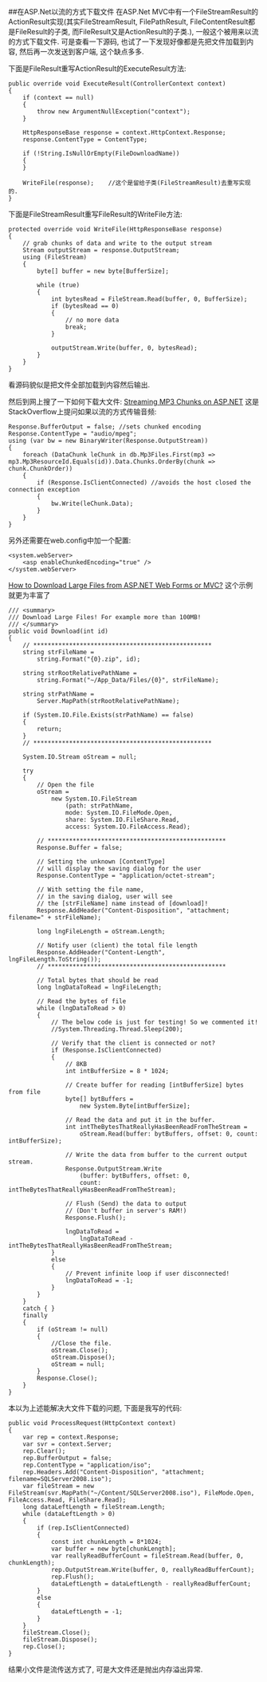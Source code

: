 ﻿##在ASP.Net以流的方式下载文件
在ASP.Net MVC中有一个FileStreamResult的ActionResult实现(其实FileStreamResult, FilePathResult, FileContentResult都是FileResult的子类, 而FileResult又是ActionResult的子类.), 一般这个被用来以流的方式下载文件. 可是查看一下源码, 也试了一下发现好像都是先把文件加载到内容, 然后再一次发送到客户端, 这个缺点多多.

下面是FileResult重写ActionResult的ExecuteResult方法:

	public override void ExecuteResult(ControllerContext context)
	{
	    if (context == null)
	    {
	        throw new ArgumentNullException("context");
	    }
	
	    HttpResponseBase response = context.HttpContext.Response;
	    response.ContentType = ContentType;
	
	    if (!String.IsNullOrEmpty(FileDownloadName))
	    {
	    }
	
	    WriteFile(response);	//这个是留给子类(FileStreamResult)去重写实现的.
	}


下面是FileStreamResult重写FileResult的WriteFile方法:

	protected override void WriteFile(HttpResponseBase response)
	{
	    // grab chunks of data and write to the output stream
	    Stream outputStream = response.OutputStream;
	    using (FileStream)
	    {
	        byte[] buffer = new byte[BufferSize];
	
	        while (true)
	        {
	            int bytesRead = FileStream.Read(buffer, 0, BufferSize);
	            if (bytesRead == 0)
	            {
	                // no more data
	                break;
	            }
	
	            outputStream.Write(buffer, 0, bytesRead);
	        }
	    }
	}

看源码貌似是把文件全部加载到内容然后输出.

然后到网上搜了一下如何下载大文件:
[Streaming MP3 Chunks on ASP.NET](http://stackoverflow.com/questions/19403593/streaming-mp3-chunks-on-asp-net) 这是StackOverflow上提问如果以流的方式传输音频:

	Response.BufferOutput = false; //sets chunked encoding
    Response.ContentType = "audio/mpeg";
    using (var bw = new BinaryWriter(Response.OutputStream))
    {
        foreach (DataChunk leChunk in db.Mp3Files.First(mp3 => mp3.Mp3ResourceId.Equals(id)).Data.Chunks.OrderBy(chunk => chunk.ChunkOrder))
        {
            if (Response.IsClientConnected) //avoids the host closed the connection exception
            {
                bw.Write(leChunk.Data); 
            }
        }
    }

另外还需要在web.config中加一个配置:

	<system.webServer>
		<asp enableChunkedEncoding="true" />
	</system.webServer>


[How to Download Large Files from ASP.NET Web Forms or MVC?](http://www.codeproject.com/Tips/842832/How-to-Download-Large-Files-from-ASP-NET-Web-Forms) 这个示例就更为丰富了

	/// <summary>
	/// Download Large Files! For example more than 100MB!
	/// </summary>
	public void Download(int id)
	{
	    // **************************************************
	    string strFileName =
	        string.Format("{0}.zip", id);
	
	    string strRootRelativePathName =
	        string.Format("~/App_Data/Files/{0}", strFileName);
	
	    string strPathName =
	        Server.MapPath(strRootRelativePathName);
	
	    if (System.IO.File.Exists(strPathName) == false)
	    {
	        return;
	    }
	    // **************************************************
	
	    System.IO.Stream oStream = null;
	
	    try
	    {
	        // Open the file
	        oStream =
	            new System.IO.FileStream
	                (path: strPathName,
	                mode: System.IO.FileMode.Open,
	                share: System.IO.FileShare.Read,
	                access: System.IO.FileAccess.Read);
	
	        // **************************************************
	        Response.Buffer = false;
	
	        // Setting the unknown [ContentType]
	        // will display the saving dialog for the user
	        Response.ContentType = "application/octet-stream";
	
	        // With setting the file name,
	        // in the saving dialog, user will see
	        // the [strFileName] name instead of [download]!
	        Response.AddHeader("Content-Disposition", "attachment; filename=" + strFileName);
	
	        long lngFileLength = oStream.Length;
	
	        // Notify user (client) the total file length
	        Response.AddHeader("Content-Length", lngFileLength.ToString());
	        // **************************************************
	
	        // Total bytes that should be read
	        long lngDataToRead = lngFileLength;
	
	        // Read the bytes of file
	        while (lngDataToRead > 0)
	        {
	            // The below code is just for testing! So we commented it!
	            //System.Threading.Thread.Sleep(200);
	
	            // Verify that the client is connected or not?
	            if (Response.IsClientConnected)
	            {
	                // 8KB
	                int intBufferSize = 8 * 1024;
	
	                // Create buffer for reading [intBufferSize] bytes from file
	                byte[] bytBuffers =
	                    new System.Byte[intBufferSize];
	
	                // Read the data and put it in the buffer.
	                int intTheBytesThatReallyHasBeenReadFromTheStream =
	                    oStream.Read(buffer: bytBuffers, offset: 0, count: intBufferSize);
	
	                // Write the data from buffer to the current output stream.
	                Response.OutputStream.Write
	                    (buffer: bytBuffers, offset: 0,
	                    count: intTheBytesThatReallyHasBeenReadFromTheStream);
	
	                // Flush (Send) the data to output
	                // (Don't buffer in server's RAM!)
	                Response.Flush();
	
	                lngDataToRead =
	                    lngDataToRead - intTheBytesThatReallyHasBeenReadFromTheStream;
	            }
	            else
	            {
	                // Prevent infinite loop if user disconnected!
	                lngDataToRead = -1;
	            }
	        }
	    }
	    catch { }
	    finally
	    {
	        if (oStream != null)
	        {
	            //Close the file.
	            oStream.Close();
	            oStream.Dispose();
	            oStream = null;
	        }
	        Response.Close();
	    }
	}


本以为上述能解决大文件下载的问题, 下面是我写的代码:

	public void ProcessRequest(HttpContext context)
	{
		var rep = context.Response;
		var svr = context.Server;
		rep.Clear();
		rep.BufferOutput = false;
		rep.ContentType = "application/iso";
		rep.Headers.Add("Content-Disposition", "attachment; filename=SQLServer2008.iso");
		var fileStream = new FileStream(svr.MapPath("~/Content/SQLServer2008.iso"), FileMode.Open, FileAccess.Read, FileShare.Read);
		long dataLeftLength = fileStream.Length;
		while (dataLeftLength > 0)
		{
			if (rep.IsClientConnected)
			{
				const int chunkLength = 8*1024;
				var buffer = new byte[chunkLength];
				var reallyReadBufferCount = fileStream.Read(buffer, 0, chunkLength);
				rep.OutputStream.Write(buffer, 0, reallyReadBufferCount);
				rep.Flush();
				dataLeftLength = dataLeftLength - reallyReadBufferCount;
			}
			else
			{
				dataLeftLength = -1;
			}
		}
		fileStream.Close();
		fileStream.Dispose();
		rep.Close();
	}

结果小文件是流传送方式了, 可是大文件还是抛出内存溢出异常.

